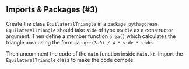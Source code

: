 ## Imports & Packages (#3)

Create the class `EquilateralTriangle` in a `package pythagorean`.
`EquilateralTriangle` should take `side` of type `Double`
as a constructor argument.
Then define a member function `area()` which calculates
the triangle area using the formula `sqrt(3.0) / 4 * side * side`.

Then uncomment the code of the `main` function inside `Main.kt`.
Import the `EquilateralTriangle` class to make the code compile.